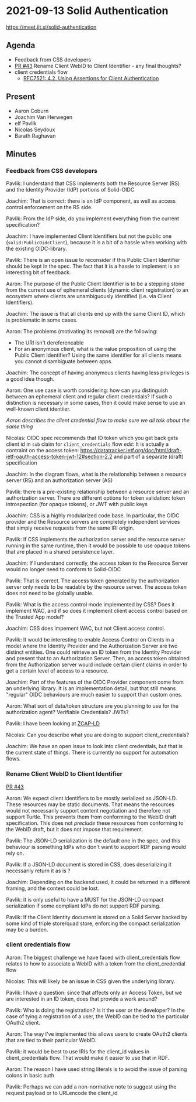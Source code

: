 # 2021-09-13 Solid Authentication

https://meet.jit.si/solid-authentication

## Agenda

* Feedback from CSS developers
* [PR #43](https://github.com/solid/solid-oidc/pull/43) Rename Client WebID to Client Identifier - any final thoughts?
* client credentials flow
  * [RFC7521: 4.2. Using Assertions for Client Authentication](https://www.rfc-editor.org/rfc/rfc7521.html#section-4.2)

## Present

* Aaron Coburn
* Joachim Van Herwegen
* elf Pavlik
* Nicolas Seydoux
* Barath Raghavan

## Minutes

### Feedback from CSS developers

Pavlik: I understand that CSS implements both the Resource Server (RS) and the Identity Provider (IdP) portions of Solid-OIDC

Joachim: That is correct: there is an IdP component, as well as access control enforcement on the RS side.

Pavlik: From the IdP side, do you implement everything from the current specification?

Joachim: I have implemented Client Identifiers but not the public one (`solid:PublicOidcClient`), because it is a bit of a hassle when working with the existing OIDC-library.

Pavlik: There is an open issue to reconsider if this Public Client Identifier should be kept in the spec. The fact that it is a hassle to implement is an interesting bit of feedback.

Aaron: The purpose of the Public Client Identifier is to be a stepping stone from the current use of ephemeral clients (dynamic client registration) to an ecosystem where clients are unambiguously identified (i.e. via Client Identifiers).

Joachim: The issue is that all clients end up with the same Client ID, which is problematic in some cases.

Aaron: The problems (motivating its removal) are the following:
* The URI isn't dereferencable
* For an anonymous client, what is the value proposition of using the Public Client Identifier? Using the same identifier for all clients means you cannot disambiguate between apps.

Joachim: The concept of having anonymous clients having less privileges is a good idea though.

Aaron: One use case is worth considering: how can you distinguish between an ephemeral client and regular client credentials?
If such a distinction is necessary in some cases, then it could make sense to use an well-known client identiier.

_Aaron describes the client credential flow to make sure we all talk about the same thing_

Nicolas: OIDC spec recommends that ID token which you get back gets client id in `sub` claim for `client_credentials` flow
*edit*: It is actually a contraint on the access token: https://datatracker.ietf.org/doc/html/draft-ietf-oauth-access-token-jwt-12#section-2.2 and part of a separate (draft) specification

Joachim: In the diagram flows, what is the relationship between a resource server (RS) and an authorization server (AS)

Pavlik: there is a pre-existing relationship between a resource server and an authorization server. There are different options for token validation: token introspection (for opaque tokens), or JWT with public keys

Joachim: CSS is a highly modularized code base. In particular, the OIDC provider and the Resource servers are completely independent services that simply receive requests from the same IRI origin.

Pavlik: If CSS implements the authorization server and the resource server running in the same runtime, then it would be possible to use opaque tokens that are placed in a shared persistence layer.

Joachim: If I understand correctly, the access token to the Resource Server would no longer need to conform to Solid-OIDC

Pavlik: That is correct. The access token generated by the authorization server only needs to be readable by the resource server. The access token does not need to be globally usable.

Pavlik: What is the access control mode implemented by CSS? Does it implement WAC, and if so does it implement client access control based on the Trusted App model?

Joachim: CSS does impement WAC, but not Client access control.

Pavlik: It would be interesting to enable Access Control on Clients in a model where the Identity Provider and the Authorization Server are two distinct entities. One could retrieve an ID token from the Identity Provider and present that to an Authorization Server. Then, an access token obtained from the Authorization server would include certain client claims in order to get a certain level of access to a resource.

Joachim: Part of the features of the OIDC Provider component come from an underlying library. It is an implementation detail, but that still means "regular" OIDC behaviours are much easier to support than custom ones.

Aaron: What sort of data/token structure are you planning to use for the authorization agent? Verifiable Credentials? JWTs?

Pavlik: I have been looking at [ZCAP-LD](https://w3c-ccg.github.io/zcap-ld/)

Nicolas: Can you describe what you are doing to support client_credentials?

Joachim: We have an open issue to look into client credentials, but that is the current state of things. There is currently no support for automation flows.

### Rename Client WebID to Client Identifier

[PR #43](https://github.com/solid/solid-oidc/pull/43)

Aaron: We expect client identifiers to be mostly serialized as JSON-LD. These resources may be static documents. That means the resources would not necessarily support content negotiation and therefore not support Turtle. This prevents them from conforming to the WebID draft specification. This does not _preclude_ these resources from conforming to the WebID draft, but it does not impose that requirement.

Pavlik: The JSON-LD serialization is the default one in the spec, and this behaviour is something IdPs who don't want to support RDF parsing would rely on.

Pavlik: If a JSON-LD document is stored in CSS, does deserializing it necessarily return it as is ?

Joachim: Depending on the backend used, it could be returned in a different framing, and the context could be lost.

Pavlik: It is only useful to have a MUST for the JSON-LD compact serialization if some compliant IdPs do not support RDF parsing.

Pavlik: If the Client Identity document is stored on a Solid Server backed by some kind of triple store/quad store, enforcing the compact serialization may be a burden.

### client credentials flow

Aaron: The biggest challenge we have faced with client_credentials flow relates to how to associate a WebID with a token from the client_credential flow

Nicolas: This will likely be an issue in CSS given the underlying library.

Pavlik: I have a question: since that affects only an Access Token, but we are interested in an ID token, does that provide a work around?

Pavlik: Who is doing the registration? Is it the user or the developer? In the case of tying a registration of a user, the WebID can be tied to the particular OAuth2 client.

Aaron: The way I've implemented this allows users to create OAuth2 clients that are tied to their particular WebID.

Pavlik: it would be best to use IRIs for the client_id values in client_credentials flow. That would make it easier to use that in RDF.

Aaron: The reason I have used string literals is to avoid the issue of parsing colons in basic auth

Pavlik: Perhaps we can add a non-normative note to suggest using the request payload or to URLencode the client_id


